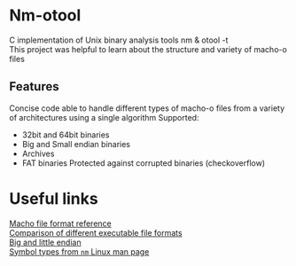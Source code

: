 # Nm-otool
C implementation of Unix binary analysis tools nm &amp; otool -t  
This project was helpful to learn about the structure and variety of macho-o files

## Features
Concise code able to handle different types of macho-o files from a variety of architectures using a single algorithm
Supported:
- 32bit and 64bit binaries
- Big and Small endian binaries
- Archives
- FAT binaries
Protected against corrupted binaries (checkoverflow)

# Useful links
[Macho file format reference](https://github.com/aidansteele/osx-abi-macho-file-format-reference)  
[Comparison of different executable file formats](https://en.wikipedia.org/wiki/Comparison_of_executable_file_formats)  
[Big and little endian](https://medium.com/worldsensing-techblog/big-endian-or-little-endian-37c3ed008c94)  
[Symbol types from ```nm``` Linux man page](https://linux.die.net/man/1/nm)  
